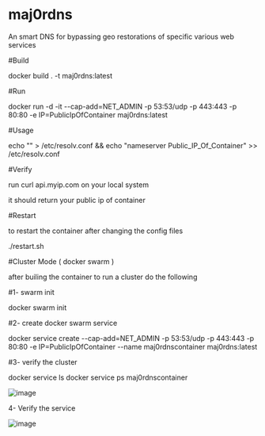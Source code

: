 # maj0rdns
An smart DNS for bypassing geo restorations of specific various web services 


#Build

docker build . -t maj0rdns:latest


#Run

docker run -d -it --cap-add=NET_ADMIN -p 53:53/udp -p 443:443 -p 80:80 -e IP=PublicIpOfContainer maj0rdns:latest


#Usage

echo "" > /etc/resolv.conf && echo "nameserver Public_IP_Of_Container" >> /etc/resolv.conf


#Verify 

run curl api.myip.com on your local system

it should return your public ip of container 


#Restart

to restart the container after changing the config files

./restart.sh


#Cluster Mode ( docker swarm ) 

after builing the container to run a cluster do the following 

#1- swarm init

docker swarm init

#2- create docker swarm service 

docker service create --cap-add=NET_ADMIN -p 53:53/udp -p 443:443 -p 80:80 -e IP=PublicIpOfContainer --name maj0rdnscontainer maj0rdns:latest

#3- verify the cluster

docker service ls
docker service ps maj0rdnscontainer

![image](https://user-images.githubusercontent.com/46486478/150737474-9b255bd1-d54d-4d6b-92a5-6833e2bdefaf.png)

4- Verify the service 

![image](https://user-images.githubusercontent.com/46486478/150737560-5f644658-97a0-4a68-b024-4ee6fc1b8138.png)
